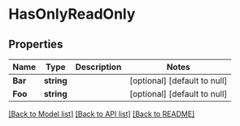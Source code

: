 # HasOnlyReadOnly

## Properties
Name | Type | Description | Notes
------------ | ------------- | ------------- | -------------
**Bar** | **string** |  | [optional] [default to null]
**Foo** | **string** |  | [optional] [default to null]

[[Back to Model list]](../README.md#documentation-for-models) [[Back to API list]](../README.md#documentation-for-api-endpoints) [[Back to README]](../README.md)

